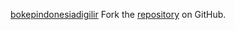 [bokepindonesiadigilir](https://bokepindonesiadigilir.pages.dev)
Fork the [repository](https://github.com/moygecears) on GitHub.